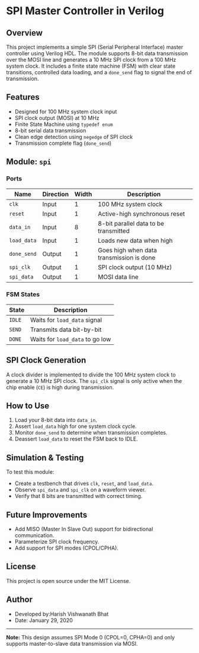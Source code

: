 # SPI Master Controller in Verilog

## Overview

This project implements a simple SPI (Serial Peripheral Interface) master controller using Verilog HDL. The module supports 8-bit data transmission over the MOSI line and generates a 10 MHz SPI clock from a 100 MHz system clock. It includes a finite state machine (FSM) with clear state transitions, controlled data loading, and a `done_send` flag to signal the end of transmission.

## Features

- Designed for 100 MHz system clock input
- SPI clock output (MOSI) at 10 MHz
- Finite State Machine using `typedef enum`
- 8-bit serial data transmission
- Clean edge detection using `negedge` of SPI clock
- Transmission complete flag (`done_send`)

## Module: `spi`

### Ports

| Name       | Direction | Width | Description                              |
|------------|-----------|-------|------------------------------------------|
| `clk`      | Input     | 1     | 100 MHz system clock                     |
| `reset`    | Input     | 1     | Active-high synchronous reset            |
| `data_in`  | Input     | 8     | 8-bit parallel data to be transmitted    |
| `load_data`| Input     | 1     | Loads new data when high                 |
| `done_send`| Output    | 1     | Goes high when data transmission is done |
| `spi_clk`  | Output    | 1     | SPI clock output (10 MHz)                |
| `spi_data` | Output    | 1     | MOSI data line                           |

### FSM States

| State | Description                     |
|-------|---------------------------------|
| `IDLE` | Waits for `load_data` signal   |
| `SEND` | Transmits data bit-by-bit      |
| `DONE` | Waits for `load_data` to go low|

## SPI Clock Generation

A clock divider is implemented to divide the 100 MHz system clock to generate a 10 MHz SPI clock. The `spi_clk` signal is only active when the chip enable (`CE`) is high during transmission.

## How to Use

1. Load your 8-bit data into `data_in`.
2. Assert `load_data` high for one system clock cycle.
3. Monitor `done_send` to determine when transmission completes.
4. Deassert `load_data` to reset the FSM back to IDLE.

## Simulation & Testing

To test this module:
- Create a testbench that drives `clk`, `reset`, and `load_data`.
- Observe `spi_data` and `spi_clk` on a waveform viewer.
- Verify that 8 bits are transmitted with correct timing.

## Future Improvements

- Add MISO (Master In Slave Out) support for bidirectional communication.
- Parameterize SPI clock frequency.
- Add support for SPI modes (CPOL/CPHA).

## License

This project is open source under the MIT License.

## Author

- Developed by:Harish Vishwanath Bhat
- Date: January 29, 2020

---

**Note:** This design assumes SPI Mode 0 (CPOL=0, CPHA=0) and only supports master-to-slave data transmission via MOSI.


